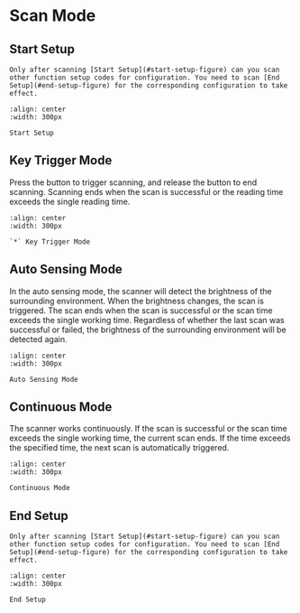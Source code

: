 # Scan Mode

## Start Setup
```{note}
Only after scanning [Start Setup](#start-setup-figure) can you scan other function setup codes for configuration. You need to scan [End Setup](#end-setup-figure) for the corresponding configuration to take effect.
```
```{figure} ../../media/252B24.24.png
:align: center
:width: 300px

Start Setup
```


## Key Trigger Mode
Press the button to trigger scanning, and release the button to end scanning. Scanning ends when the scan is successful or the reading time exceeds the single reading time.

```{figure} ../../media/MD01.png
:align: center
:width: 300px

`*` Key Trigger Mode
```


## Auto Sensing Mode
In the auto sensing mode, the scanner will detect the brightness of the surrounding environment. When the brightness changes, the scan is triggered. The scan ends when the scan is successful or the scan time exceeds the single working time. Regardless of whether the last scan was successful or failed, the brightness of the surrounding environment will be detected again.

```{figure} ../../media/MD02.png
:align: center
:width: 300px

Auto Sensing Mode
```

## Continuous Mode
The scanner works continuously. If the scan is successful or the scan time exceeds the single working time, the current scan ends. If the time exceeds the specified time, the next scan is automatically triggered.

```{figure} ../../media/MD03.png
:align: center
:width: 300px

Continuous Mode
```


## End Setup
```{note}
Only after scanning [Start Setup](#start-setup-figure) can you scan other function setup codes for configuration. You need to scan [End Setup](#end-setup-figure) for the corresponding configuration to take effect.
```

```{figure} ../../media/25242425.png
:align: center
:width: 300px

End Setup
```